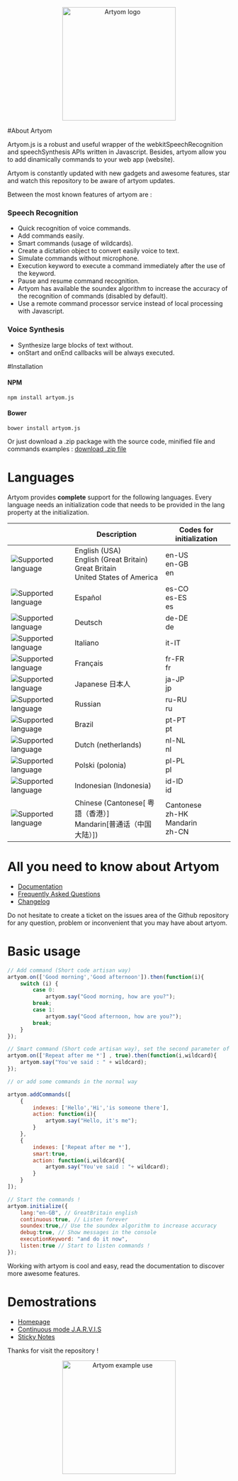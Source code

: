 <p align="center">
  <img src="https://raw.githubusercontent.com/sdkcarlos/artyom.js/master/src/images/artyomjs-logo.png" width="256" title="Artyom logo">
</p>

#About Artyom

Artyom.js is a robust and useful wrapper of the webkitSpeechRecognition and speechSynthesis APIs written in Javascript.
Besides, artyom allow you to add dinamically commands to your web app (website).

Artyom is constantly updated with new gadgets and awesome features, star and watch this repository to be aware of artyom updates.

Between the most known features of artyom are :

### Speech Recognition

- Quick recognition of voice commands.
- Add commands easily.
- Smart commands (usage of wildcards).
- Create a dictation object to convert easily voice to text.
- Simulate commands without microphone.
- Execution keyword to execute a command immediately after the use of the keyword.
- Pause and resume command recognition.
- Artyom has available the soundex algorithm to increase the accuracy of the recognition of commands (disabled by default).
- Use a remote command processor service instead of local processing with Javascript.

### Voice Synthesis

- Synthesize large blocks of text without.
- onStart and onEnd callbacks will be always executed.

#Installation

#### NPM

```batch
npm install artyom.js
```

#### Bower

```batch
bower install artyom.js
```
Or just download a .zip package with the source code, minified file and commands examples : [download .zip file](https://github.com/sdkcarlos/artyom.js/raw/master/public/artyom-source.zip)

# Languages

Artyom provides **complete** support for the following languages. Every language needs an initialization code that needs to be provided in the lang property at the initialization.

| |Description |Codes for initialization|
------------- | ------------- | ------------- |
|<img src="https://raw.githubusercontent.com/sdkcarlos/sdkcarlos.github.io/master/sites/artyom-resources/images/flag-usa.png" alt="Supported language"/>| English (USA)<br/>English (Great Britain) Great Britain <br/> United States of America | en-US<br/>en-GB<br/>en |
|<img src="https://raw.githubusercontent.com/sdkcarlos/sdkcarlos.github.io/master/sites/artyom-resources/images/flag-spanish.png" alt="Supported language"/>| Español |es-CO<br/>es-ES<br/>es |
|<img src="https://raw.githubusercontent.com/sdkcarlos/sdkcarlos.github.io/master/sites/artyom-resources/images/flag-german.png" alt="Supported language"/>| Deutsch | de-DE<br/>de |
| <img src="https://raw.githubusercontent.com/sdkcarlos/sdkcarlos.github.io/master/sites/artyom-resources/images/flag-italy.png" alt="Supported language"/> | Italiano |it-IT |
| <img src="https://raw.githubusercontent.com/sdkcarlos/sdkcarlos.github.io/master/sites/artyom-resources/images/flag-france.png" alt="Supported language"/> | Français |fr-FR<br/>fr |
| <img src="https://raw.githubusercontent.com/sdkcarlos/sdkcarlos.github.io/master/sites/artyom-resources/images/flag-japan.png" alt="Supported language"/> | Japanese 日本人 | ja-JP<br/>jp |
| <img src="https://raw.githubusercontent.com/sdkcarlos/sdkcarlos.github.io/master/sites/artyom-resources/images/flag-russia.png" alt="Supported language"/> | Russian | ru-RU<br/>ru |
| <img src="https://raw.githubusercontent.com/sdkcarlos/sdkcarlos.github.io/master/sites/artyom-resources/images/flag-brasil.png" alt="Supported language"/> | Brazil | pt-PT<br/>pt |
| <img src="https://raw.githubusercontent.com/sdkcarlos/sdkcarlos.github.io/master/sites/artyom-resources/images/flag-netherlands.png" alt="Supported language"/> | Dutch (netherlands)| nl-NL<br/>nl |
| <img src="https://raw.githubusercontent.com/sdkcarlos/sdkcarlos.github.io/master/sites/artyom-resources/images/flag-poland.png" alt="Supported language"/> | Polski (polonia)| pl-PL<br/>pl |
| <img src="https://raw.githubusercontent.com/sdkcarlos/sdkcarlos.github.io/master/sites/artyom-resources/images/flag-indonesia.png" alt="Supported language"/> | Indonesian (Indonesia)| id-ID<br/>id |
| <img src="https://raw.githubusercontent.com/sdkcarlos/sdkcarlos.github.io/master/sites/artyom-resources/images/flag-china.png" alt="Supported language"/> | Chinese (Cantonese[ 粤語（香港）] <br/> Mandarin[普通话（中国大陆）])| Cantonese<br/>zh-HK<br/> Mandarin<br />zh-CN|

# All you need to know about Artyom

- [Documentation](http://ourcodeworld.com/projects/projects-documentation/1/list/artyom-js)
- [Frequently Asked Questions](http://ourcodeworld.com/projects/projects-faq/1/list/artyom-js)
- [Changelog](http://ourcodeworld.com/projects/projects-documentation/2/read-doc/official-changelog/artyom-js)

Do not hesitate to create a ticket on the issues area of the Github repository for any question, problem or inconvenient that you may have about artyom.

# Basic usage

```javascript
// Add command (Short code artisan way)
artyom.on(['Good morning','Good afternoon']).then(function(i){
    switch (i) {
        case 0:
            artyom.say("Good morning, how are you?");
        break;
        case 1:
            artyom.say("Good afternoon, how are you?");
        break;            
    }
});

// Smart command (Short code artisan way), set the second parameter of .on to true
artyom.on(['Repeat after me *'] , true).then(function(i,wildcard){
    artyom.say("You've said : " + wildcard);
});

// or add some commands in the normal way

artyom.addCommands([
    {
        indexes: ['Hello','Hi','is someone there'],
        action: function(i){
            artyom.say("Hello, it's me");
        }
    },
    {
        indexes: ['Repeat after me *'],
        smart:true,
        action: function(i,wildcard){
            artyom.say("You've said : "+ wildcard);
        }
    }
]);

// Start the commands !
artyom.initialize({
    lang:"en-GB", // GreatBritain english
    continuous:true, // Listen forever
    soundex:true,// Use the soundex algorithm to increase accuracy
    debug:true, // Show messages in the console
    executionKeyword: "and do it now",
    listen:true // Start to listen commands !
});
```

Working with artyom is cool and easy, read the documentation to discover more awesome features.

# Demostrations

- [Homepage](https://sdkcarlos.github.io/jarvis.html)
- [Continuous mode J.A.R.V.I.S](https://sdkcarlos.github.io/jarvis.html)
- [Sticky Notes](https://sdkcarlos.github.io/demo-sites/artyom/artyom_sticky_notes.html)


Thanks for visit the repository !

<p align="center">
  <img src="https://raw.githubusercontent.com/sdkcarlos/sdkcarlos.github.io/master/sites/artyom-resources/images/artyom_make_sandwich.jpg" alt="Artyom example use" width="256"/>
</p>
